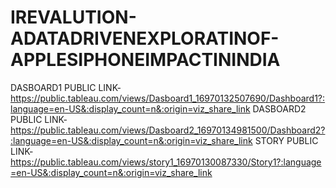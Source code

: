 # IREVALUTION-ADATADRIVENEXPLORATINOF-APPLESIPHONEIMPACTININDIA

DASBOARD1 PUBLIC LINK-https://public.tableau.com/views/Dasboard1_16970132507690/Dashboard1?:language=en-US&:display_count=n&:origin=viz_share_link
DASBOARD2 PUBLIC LINK-https://public.tableau.com/views/Dasboard2_16970134981500/Dashboard2?:language=en-US&:display_count=n&:origin=viz_share_link
STORY PUBLIC LINK-https://public.tableau.com/views/story1_16970130087330/Story1?:language=en-US&:display_count=n&:origin=viz_share_link
